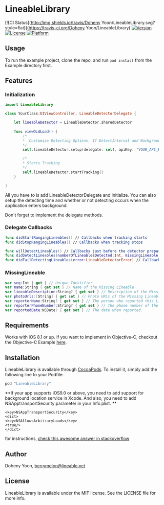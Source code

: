 # LineableLibrary

[![CI Status](http://img.shields.io/travis/Doheny Yoon/LineableLibrary.svg?style=flat)](https://travis-ci.org/Doheny Yoon/LineableLibrary)
[![Version](https://img.shields.io/cocoapods/v/LineableLibrary.svg?style=flat)](http://cocoapods.org/pods/LineableLibrary)
[![License](https://img.shields.io/cocoapods/l/LineableLibrary.svg?style=flat)](http://cocoapods.org/pods/LineableLibrary)
[![Platform](https://img.shields.io/cocoapods/p/LineableLibrary.svg?style=flat)](http://cocoapods.org/pods/LineableLibrary)

## Usage

To run the example project, clone the repo, and run `pod install` from the Example directory first.

## Features
### Initialization

```swift
import LineableLibrary

class YourClass:UIViewController, LineableDetectorDelegate {

    let lineableDetector = LineableDetector.sharedDetector
    
    func viewDidLoad() {
        /*
        *  Customize Detecting Options. If DetectInterval and BackgroundMode is nil, it sets to default values. Delegate and apikey is required.
        */
        self.lineableDetector.setup(delegate: self, apiKey: "YOUR_API_KEY_HERE", detectInterval: 10.0, backgroundModeEnabled: nil)

        /*
        * Starts Tracking
        */
        self.lineableDetector.startTracking()
    }

}


```

All you have to is add LineableDetectorDelegate and initialize. You can also setup the detecting time and whether or not detecting occurs when the application enters background.

Don't forget to implement the delegate methods.

### Delegate Callbacks

```swift
func didStartRangingLineables() // Callbacks when tracking starts
func didStopRangingLineables() // Callbacks when tracking stops

func willDetectLineables() // Callbacks just before the detector prepares to send data to server.
func didDetectLineables(numberOfLineablesDetected:Int, missingLineable:MissingLineable?) // Callbacks when the Library Detects nearby Lineables via bluetooth. MissingLineable will have a value when there is a reported Lineable nearby. See below for more details about MissingLineable.
func didFailDetectingLineables(error:LineableDetectorError) // Callbacks when an error occurs while detecting
```

### MissingLineable
```swift
var seq:Int { get } // Unique Identifier
var name:String { get set } // Name of the Missing Lineable
var lineableDescription:String? { get set } // Description of the Missing Lineable
var photoUrls:[String] { get set } // Photo URLs of the Missing Lineable. Always has atleast one value. There can be up to 3 values.
var reporterName:String? { get set } // The person who reported this Lineable Missing
var reporterPhoneNumber:String? { get set } // The phone number of the reporter. You can use this to call the protector when the Missing Lineable is found.
var reportedDate:NSDate? { get set } // The date when reported.
```

## Requirements

Works with iOS 8.1 or up. If you want to implement in Objective-C, checkout the Objective-C Example [here](https://github.com/Lineable/iOS_LineableLibraryObjCExample).

## Installation

LineableLibrary is available through [CocoaPods](http://cocoapods.org). To install
it, simply add the following line to your Podfile:

```ruby
pod "LineableLibrary"
```

**If your app supports iOS9.0 or above, you need to add support for background location service in Xcode. And also, you need to add NSApptransportSecurity parameter in your Info.plist. **
```
<key>NSAppTransportSecurity</key>
<dict>
<key>NSAllowsArbitraryLoads</key>
<true/>
</dict>
```
for instructions, [check this awesome answer in stackoverflow](http://stackoverflow.com/a/31023941)

## Author

Doheny Yoon, berrymelon@lineable.net

## License

LineableLibrary is available under the MIT license. See the LICENSE file for more info.
